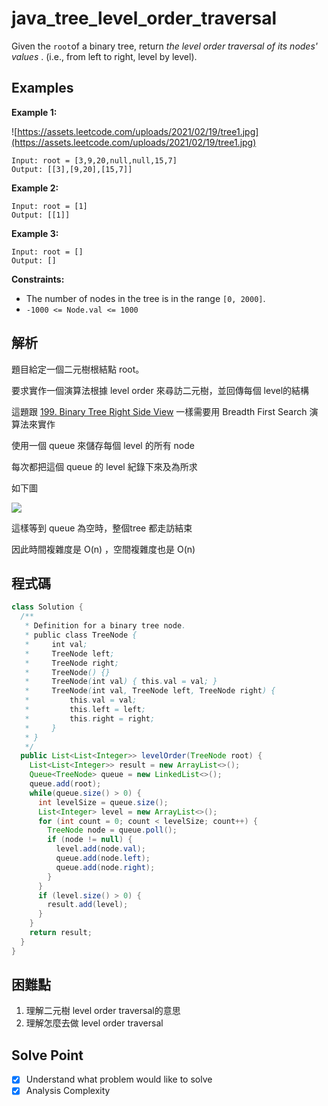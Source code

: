 # java_tree_level_order_traversal

Given the `root`of a binary tree, return *the level order traversal of its nodes' values*
. (i.e., from left to right, level by level).

## Examples

**Example 1:**

![https://assets.leetcode.com/uploads/2021/02/19/tree1.jpg](https://assets.leetcode.com/uploads/2021/02/19/tree1.jpg)

```
Input: root = [3,9,20,null,null,15,7]
Output: [[3],[9,20],[15,7]]

```

**Example 2:**

```
Input: root = [1]
Output: [[1]]

```

**Example 3:**

```
Input: root = []
Output: []

```

**Constraints:**

- The number of nodes in the tree is in the range `[0, 2000]`.
- `-1000 <= Node.val <= 1000`

## 解析

題目給定一個二元樹根結點 root。

要求實作一個演算法根據 level order 來尋訪二元樹，並回傳每個 level的結構

這題跟 [199. Binary Tree Right Side View](https://www.notion.so/199-Binary-Tree-Right-Side-View-266ca3b629444b019b41652423f51175) 一樣需要用 Breadth First Search 演算法來實作

使用一個 queue 來儲存每個 level 的所有 node 

每次都把這個 queue 的 level 紀錄下來及為所求

如下圖

![](https://i.imgur.com/LBC8UmF.png)

這樣等到 queue 為空時，整個tree 都走訪結束

因此時間複雜度是 O(n) ，空間複雜度也是 O(n)

## 程式碼
```java
class Solution {
  /**
   * Definition for a binary tree node.
   * public class TreeNode {
   *     int val;
   *     TreeNode left;
   *     TreeNode right;
   *     TreeNode() {}
   *     TreeNode(int val) { this.val = val; }
   *     TreeNode(int val, TreeNode left, TreeNode right) {
   *         this.val = val;
   *         this.left = left;
   *         this.right = right;
   *     }
   * }
   */
  public List<List<Integer>> levelOrder(TreeNode root) {
    List<List<Integer>> result = new ArrayList<>();
    Queue<TreeNode> queue = new LinkedList<>();
    queue.add(root);
    while(queue.size() > 0) {
      int levelSize = queue.size();
      List<Integer> level = new ArrayList<>();
      for (int count = 0; count < levelSize; count++) {
        TreeNode node = queue.poll();
        if (node != null) {
          level.add(node.val);
          queue.add(node.left);
          queue.add(node.right);
        }
      }
      if (level.size() > 0) {
        result.add(level);
      }
    }
    return result;
  }
}
```
## 困難點

1. 理解二元樹 level order traversal的意思
2. 理解怎麼去做 level order traversal

## Solve Point

- [x]  Understand what problem would like to solve
- [x]  Analysis Complexity